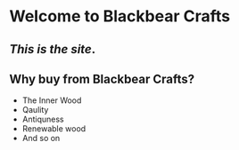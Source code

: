 # Welcome to Blackbear Crafts

## *This is **the** site*.

## Why buy from Blackbear Crafts?
- The Inner Wood
- Qaulity
- Antiquness
- Renewable wood
- And so on
